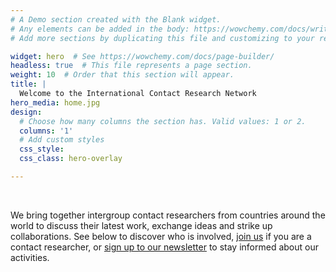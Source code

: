 ```yaml
---
# A Demo section created with the Blank widget.
# Any elements can be added in the body: https://wowchemy.com/docs/writing-markdown-latex/
# Add more sections by duplicating this file and customizing to your requirements.

widget: hero  # See https://wowchemy.com/docs/page-builder/
headless: true  # This file represents a page section.
weight: 10  # Order that this section will appear.
title: |
  Welcome to the International Contact Research Network
hero_media: home.jpg
design:
  # Choose how many columns the section has. Valid values: 1 or 2.
  columns: '1'
  # Add custom styles
  css_style:
  css_class: hero-overlay

---
```


<br>

We bring together intergroup contact researchers from countries around the world 
to discuss their latest work, exchange ideas and strike up
collaborations. See below to discover who is involved, [join us](get_involved) if you are a contact researcher, 
or [sign up to our newsletter](https://contactresearch.substack.com/) to stay informed about our activities.

